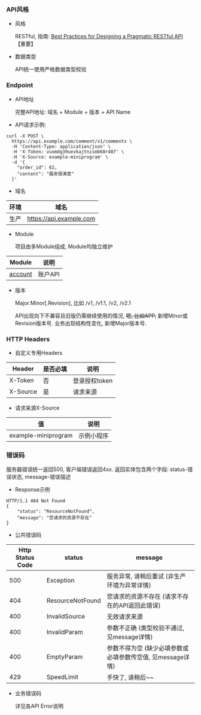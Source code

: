 ### API风格

- 风格 

  RESTful, 指南: <a href="https://www.vinaysahni.com/best-practices-for-a-pragmatic-restful-api" target="_blank">Best Practices for Designing a Pragmatic RESTful API</a> 【重要】

- 数据类型

  API统一使用严格数据类型校验 


### Endpoint

- API地址

  完整API地址: 域名 + Module + 版本 + API Name

- API请求示例:
```
curl -X POST \
  https://api.example.com/comment/v1/comments \
  -H 'Content-Type: application/json' \
  -H 'X-Token: vuomdg39uevkajtnismb68r407' \
  -H 'X-Source: example-miniprogram' \
  -d '{
    "order_id": 62,
    "content": "服务很满意"
  }'
```

- 域名

环境 | 域名
---|---
生产 | https://api.example.com

- Module

  项目由多Module组成, Module均独立维护

Module | 说明
---|---
[account](#api-account)             | 账户API           

- 版本

  Major.Minor[.Revision], 比如 /v1, /v1.1, /v2, /v2.1

  API出现向下不兼容且旧版仍需继续使用的情况, ~~嗯, 比如APP,~~ 新增Minor或Revision版本号. 业务出现结构性变化, 新增Major版本号.


### HTTP Headers

- 自定义专用Headers

Header | 是否必填 | 说明
---|---|---
X-Token     | 否 | 登录授权token
X-Source    | 是 | 请求来源

- 请求来源X-Source

值 | 说明
--- | ---
example-miniprogram | 示例小程序


### 错误码

服务器错误统一返回500, 客户端错误返回4xx. 返回实体包含两个字段: status-错误状态, message-错误描述

- Response示例
```
HTTP/1.1 404 Not Found
{
    "status": "ResourceNotFound",
    "message": "您请求的资源不存在"
}
```

- 公共错误码

Http Status Code | status | message
---|---|---
500 | Exception             | 服务异常, 请稍后重试 (非生产环境为异常详情)
404 | ResourceNotFound      | 您请求的资源不存在 (请求不存在的API返回此错误)
400 | InvalidSource         | 无效请求来源
400 | InvalidParam          | 参数不正确 (类型校验不通过, 见message详情)
400 | EmptyParam            | 参数不得为空 (缺少必填参数或必填参数传空值, 见message详情)
429 | SpeedLimit            | 手快了, 请稍后~~

- 业务错误码

  详见各API Error说明

